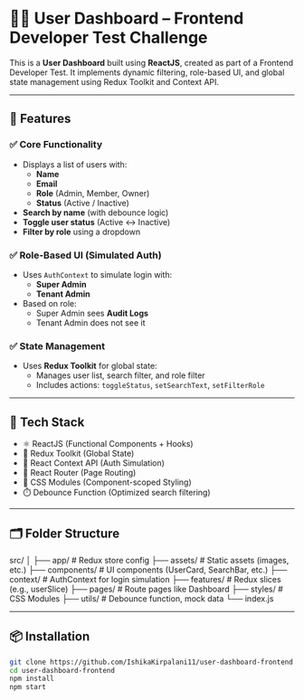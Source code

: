 # 🧑‍💻 User Dashboard – Frontend Developer Test Challenge

This is a **User Dashboard** built using **ReactJS**, created as part of a Frontend Developer Test. It implements dynamic filtering, role-based UI, and global state management using Redux Toolkit and Context API.

---

## 🚀 Features

### ✅ Core Functionality
- Displays a list of users with:
  - **Name**
  - **Email**
  - **Role** (Admin, Member, Owner)
  - **Status** (Active / Inactive)
- **Search by name** (with debounce logic)
- **Toggle user status** (Active ↔ Inactive)
- **Filter by role** using a dropdown

### ✅ Role-Based UI (Simulated Auth)
- Uses `AuthContext` to simulate login with:
  - **Super Admin**
  - **Tenant Admin**
- Based on role:
  - Super Admin sees **Audit Logs**
  - Tenant Admin does not see it

### ✅ State Management
- Uses **Redux Toolkit** for global state:
  - Manages user list, search filter, and role filter
  - Includes actions: `toggleStatus`, `setSearchText`, `setFilterRole`

---

## 🧱 Tech Stack

- ⚛️ ReactJS (Functional Components + Hooks)
- 🔄 Redux Toolkit (Global State)
- 🧠 React Context API (Auth Simulation)
- 📁 React Router (Page Routing)
- 🎨 CSS Modules (Component-scoped Styling)
- ⏱️ Debounce Function (Optimized search filtering)

---

## 🗂️ Folder Structure

src/
│
├── app/ # Redux store config
├── assets/ # Static assets (images, etc.)
├── components/ # UI components (UserCard, SearchBar, etc.)
├── context/ # AuthContext for login simulation
├── features/ # Redux slices (e.g., userSlice)
├── pages/ # Route pages like Dashboard
├── styles/ # CSS Modules
├── utils/ # Debounce function, mock data
└── index.js


---

## 📦 Installation

```bash
git clone https://github.com/IshikaKirpalani11/user-dashboard-frontend.git
cd user-dashboard-frontend
npm install
npm start

